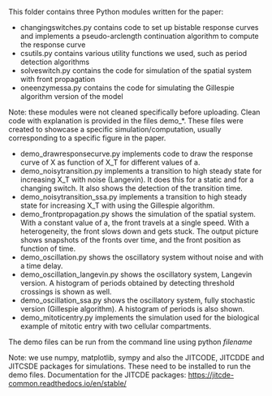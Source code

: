 This folder contains three Python modules written for the paper:

- changingswitches.py contains code to set up bistable response curves and implements a pseudo-arclength continuation algorithm to compute the response curve
- csutils.py contains various utility functions we used, such as period detection algorithms
- solveswitch.py contains the code for simulation of the spatial system with front propagation
- oneenzymessa.py contains the code for simulating the Gillespie algorithm version of the model

Note: these modules were not cleaned specifically before uploading. Clean code with explanation is provided in the files demo_*. These files were created to showcase a specific simulation/computation, usually corresponding to a specific figure in the paper.

- demo_drawresponsecurve.py implements code to draw the response curve of X as function of X_T for different values of a.
- demo_noisytransition.py implements a transition to high steady state for increasing X_T with noise (Langevin). It does this for a static and for a changing switch. It also shows the detection of the transition time.
- demo_noisytransition_ssa.py implements a transition to high steady state for increasing X_T with using the Gillespie algorithm.
- demo_frontpropagation.py shows the simulation of the spatial system. With a constant value of a, the front travels at a single speed. With a heterogeneity, the front slows down and gets stuck. The output picture shows snapshots of the fronts over time, and the front position as function of time.
- demo_oscillation.py shows the oscillatory system without noise and with a time delay.
- demo_oscillation_langevin.py shows the oscillatory system, Langevin version. A histogram of periods obtained by detecting threshold crossings is shown as well.
- demo_oscillation_ssa.py shows the oscillatory system, fully stochastic version (Gillespie algorithm). A histogram of periods is also shown.
- demo_mitoticentry.py implements the simulation used for the biological example of mitotic entry with two cellular compartments.


The demo files can be run from the command line using python *filename*

Note: we use numpy, matplotlib, sympy and also the JITCODE, JITCDDE and JITCSDE packages for simulations. These need to be installed to run the demo files.
Documentation for the JITCDE packages: https://jitcde-common.readthedocs.io/en/stable/
